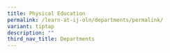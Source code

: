 ```yaml
---
title: Physical Education
permalink: /learn-at-ij-oln/departments/permalink/
variant: tiptap
description: ""
third_nav_title: Departments
---
```

